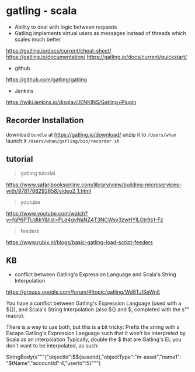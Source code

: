 # gatling - scala

- Ability to deal with logic between requests
- Gatling implements virtual users as messages instead of threads which scales much better

https://gatling.io/docs/current/cheat-sheet/
https://gatling.io/documentation/
https://gatling.io/docs/current/quickstart/

- github

https://github.com/gatling/gatling

- Jenkins

https://wiki.jenkins.io/display/JENKINS/Gatling+Plugin

## Recorder Installation

download `bundle` at https://gatling.io/download/
unzip it to `/Users/whan`
launch it `/Users/whan/gatling/bin/recorder.sh`

## tutorial

> gatling tutorial

https://www.safaribooksonline.com/library/view/building-microservices-with/9781788292658/video2_1.html

> youtube

https://www.youtube.com/watch?v=fqP6PTUdtkY&list=PLd4gvNaNZ4T3NCWsv3zwHYlLGtr9s1-Fz

> feeders

https://www.rubix.nl/blogs/basic-gatling-load-script-feeders

## KB

- conflict between Gatling's Expression Language and Scala's String Interpolation

https://groups.google.com/forum/#!topic/gatling/Wd8TJISeWnE

You have a conflict between Gatling's Expression Language (used with a ${}), and Scala's String Interpolation (also ${} and $, completed with the s"" macro).

There is a way to use both, but this is a bit tricky:
Prefix the string with s
Escape Gatling's Expression Language such that it won't be interpreted by Scala as an interpolation
Typically, double the $ that are Gatling's EL you don't want to be interpolated, as such:

StringBody(s"""{"objectId":$${assetid},"objectType":"m-asset","name1": "$tName","accountId":4,"userId":5}""")
